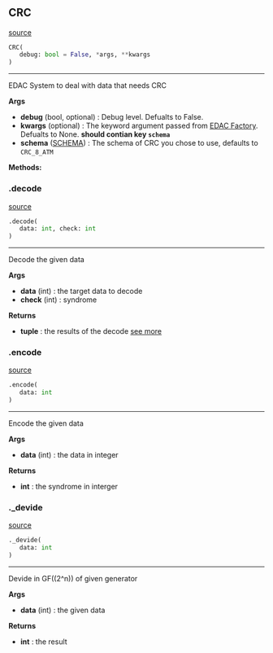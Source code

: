 #


## CRC
[source](https://github.com/N0Ball/EDAC/blob/main/modules/edac/methods/crc.py/#L4)
```python 
CRC(
   debug: bool = False, *args, **kwargs
)
```


---
EDAC System to deal with data that needs CRC


**Args**

* **debug** (bool, optional) : Debug level. Defualts to False.
* **kwargs** (optional) : The keyword argument passed from             [EDAC Factory](../../factory#EDACFactory). Defualts to None.            **should contian key `schema`**
* **schema** ([SCHEMA](../crc_methods/schema#SCHEMA)) : The schema of            CRC you chose to use, defaults to `CRC_8_ATM`



**Methods:**


### .decode
[source](https://github.com/N0Ball/EDAC/blob/main/modules/edac/methods/crc.py/#L69)
```python
.decode(
   data: int, check: int
)
```

---
Decode the given data


**Args**

* **data** (int) : the target data to decode
* **check** (int) : syndrome


**Returns**

* **tuple**  : the results of the decode [see more](../../schema#decode)


### .encode
[source](https://github.com/N0Ball/EDAC/blob/main/modules/edac/methods/crc.py/#L53)
```python
.encode(
   data: int
)
```

---
Encode the given data


**Args**

* **data** (int) : the data in integer


**Returns**

* **int**  : the syndrome in interger


### ._devide
[source](https://github.com/N0Ball/EDAC/blob/main/modules/edac/methods/crc.py/#L91)
```python
._devide(
   data: int
)
```

---
Devide in GF(\(2^n\)) of given generator


**Args**

* **data** (int) : the given data


**Returns**

* **int**  : the result

